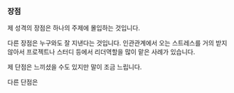 ### 장점
제 성격의 장점은 하나의 주제에 몰입하는 것입니다.


다른 장점은 누구와도 잘 지낸다는 것입니다.
인관관계에서 오는 스트레스를 거의 받지 않아서 프로젝트나 스터디 등에서 리더역할을 많이 맡은 사례가 있습니다.


제 단점은 느끼셨을 수도 있지만 말이 조금 느립니다.

다른 단점은 
